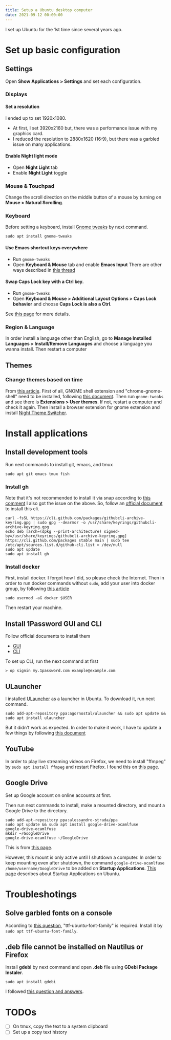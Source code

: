 ```yaml
---
title: Setup a Ubuntu desktop computer
date: 2021-09-12 00:00:00
---
```


I set up Ubuntu for the 1st time since several years ago.

Set up basic configuration
===

Settings
---
Open **Show Applications > Settings** and set each configuration.

### Displays
#### Set a resolution
I ended up to set 1920x1080.
- At first, I set 3920x2160 but, there was a performance issue with my graphics card.
- I reduced the resolution to 2880x1620 (16:9), but there was a garbled issue on many applications.

#### Enable Night light mode
* Open **Night Light** tab
* Enable **Night Light** toggle

### Mouse & Touchpad
Change the scroll direction on the middle button of a mouse by turning on **Mouse > Natural Scrolling**.

### Keyboard
Before setting a keyboard, install [Gnome tweaks](https://wiki.gnome.org/action/show/Apps/Tweaks?action=show&redirect=Apps%2FGnomeTweakTool) by next command.
```
sudo apt install gnome-tweaks
```

#### Use Emacs shortcut keys everywhere
* Run `gnome-tweaks`
* Open **Keyboard & Mouse** tab and enable **Emacs Input**
There are other ways described in [this thread](https://www.reddit.com/r/emacs/comments/c22ff1/gtk_4_support_for_key_themes_does_not_affect/)

#### Swap Caps Lock key with a Ctrl key.
* Run `gnome-tweaks`
* Open **Keyboard & Mouse > Additional Layout Options > Caps Lock behavior** and choose **Caps Lock is also a Ctrl**.

See [this page](https://askubuntu.com/questions/33774/how-do-i-remap-the-caps-lock-and-ctrl-keys) for more details.


### Region & Language
In order install a language other than English, go to **Manage Installed Languages > Install/Remove Languages** and choose a language you wanna install.
Then restart a computer


Themes
---

### Change themes based on time
From [this article](https://www.linuxuprising.com/2019/11/change-gtk-theme-to-dark-variant-when.html).
First of all, GNOME shell extension and "chrome-gnome-shell" need to be installed, following [this document](https://itsfoss.com/gnome-shell-extensions/).
Then run `gnome-tweaks` and see there is **Extensions > User themes**.
If not, restart a computer and check it again.
Then install a browser extension for gnome extension and install [Night Theme Switcher](https://extensions.gnome.org/extension/2236/night-theme-switcher/).


Install applications
===

Install development tools
---
Run next commands to install git, emacs, and tmux
```
sudo apt git emacs tmux fish
```

### Install gh
Note that it's not recommended to install it via snap according to [this comment](https://github.com/cli/cli/issues/3185#issuecomment-797596234)
I also got the issue on the above.
So, follow an [official document](https://github.com/cli/cli/blob/trunk/docs/install_linux.md) to install this cli.
```
curl -fsSL https://cli.github.com/packages/githubcli-archive-keyring.gpg | sudo gpg --dearmor -o /usr/share/keyrings/githubcli-archive-keyring.gpg
echo deb [arch=(dpkg --print-architecture) signed-by=/usr/share/keyrings/githubcli-archive-keyring.gpg] https://cli.github.com/packages stable main | sudo tee /etc/apt/sources.list.d/github-cli.list > /dev/null
sudo apt update
sudo apt install gh
```

### Install docker

First, install docker. I forgot how I did, so please check the Internet.
Then in order to run docker commands without `sudo`, add your user into docker group, by following [this article](https://www.cloudsavvyit.com/10623/how-to-install-docker-and-docker-compose-on-linux/)

```
sudo usermod -aG docker $USER
```

Then restart your machine.


Install 1Password GUI and CLI
---

Follow official documents to install them
* [GUI](https://support.1password.com/install-linux/)
* [CLI](https://1password.com/downloads/command-line/)

To set up CLI, run the next command at first
```
> op signin my.1password.com example@example.com
```

ULauncher
---
I installed [ULauncher](https://ulauncher.io/) as a launcher in Ubuntu.
To download it, run next command.
```
sudo add-apt-repository ppa:agornostal/ulauncher && sudo apt update && sudo apt install ulauncher
```

But it didn't work as expected.
In order to make it work, I have to update a few things by following [this document](https://github.com/Ulauncher/Ulauncher/wiki/Hotkey-In-Wayland)


YouTube
---
In order to play live streaming videos on Firefox, we need to install "ffmpeg" by `sudo apt install ffmpeg` and restart Firefox.
I found this on [this page](https://askubuntu.com/questions/1298248/cant-play-live-youtube-videos-on-ubuntu-20-04).

Google Drive
---

Set up Google account on online accounts at first.

Then run next commands to install, make a mounted directory, and mount a Google Drive to the directory.

```
sudo add-apt-repository ppa:alessandro-strada/ppa
sudo apt update && sudo apt install google-drive-ocamlfuse
google-drive-ocamlfuse
mkdir ~/GoogleDrive
google-drive-ocamlfuse ~/GoogleDrive
```
This is from [this page](https://linuxhint.com/google_drive_installation_ubuntu/).

However, this mount is only active until I shutdown a computer.
In order to keep mounting even after shutdown, the command `google-drive-ocamlfuse /home/username/GoogleDrive` to be added on **Startup Applications**.
[This page](https://www.fosslinux.com/500/how-to-add-auto-startup-applications-in-ubuntu-16-04.htm) describes about Startup Applications on Ubuntu.


Troubleshotings
===

Solve garbled fonts on a console
---
According to [this question](https://askubuntu.com/questions/72023/why-are-letters-overlapping-in-the-terminal), "ttf-ubuntu-font-family" is required.
Install it by `sudo apt ttf-ubuntu-font-family`.

.deb file cannot be installed on Nautilus or Firefox
---

Install **gdebi** by next command and open **.deb** file using **GDebi Package Instaler**.
```
sudo apt install gdebi
```

I followed [this question and answers](https://askubuntu.com/questions/1232868/problem-installing-deb-in-software-install-ubuntu-20-04).


TODOs
===

- [ ] On tmux, copy the text to a system clipboard
- [ ] Set up a copy text history
